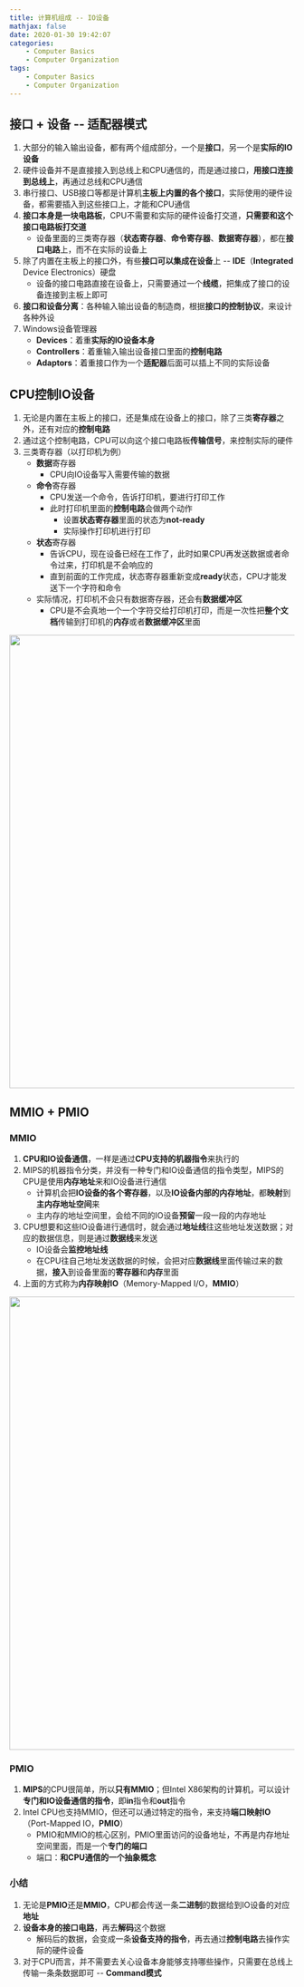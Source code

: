 ```yaml
---
title: 计算机组成 -- IO设备
mathjax: false
date: 2020-01-30 19:42:07
categories:
    - Computer Basics
    - Computer Organization
tags:
    - Computer Basics
    - Computer Organization
---
```


## 接口 + 设备 -- 适配器模式
1. 大部分的输入输出设备，都有两个组成部分，一个是**接口**，另一个是**实际的IO设备**
2. 硬件设备并不是直接接入到总线上和CPU通信的，而是通过接口，**用接口连接到总线上**，再通过总线和CPU通信
3. 串行接口、USB接口等都是计算机**主板上内置的各个接口**，实际使用的硬件设备，都需要插入到这些接口上，才能和CPU通信
4. **接口本身是一块电路板**，CPU不需要和实际的硬件设备打交道，**只需要和这个接口电路板打交道**
   - 设备里面的三类寄存器（**状态寄存器**、**命令寄存器**、**数据寄存器**），都在**接口电路**上，而不在实际的设备上
5. 除了内置在主板上的接口外，有些**接口可以集成在设备**上 -- **IDE**（**Integrated** Device Electronics）硬盘
   - 设备的接口电路直接在设备上，只需要通过一个**线缆**，把集成了接口的设备连接到主板上即可
6. **接口和设备分离**：各种输入输出设备的制造商，根据**接口的控制协议**，来设计各种外设
7. Windows设备管理器
   - **Devices**：着重**实际的IO设备本身**
   - **Controllers**：着重输入输出设备接口里面的**控制电路**
   - **Adaptors**：着重接口作为一个**适配器**后面可以插上不同的实际设备

<!-- more -->

## CPU控制IO设备
1. 无论是内置在主板上的接口，还是集成在设备上的接口，除了三类**寄存器**之外，还有对应的**控制电路**
2. 通过这个控制电路，CPU可以向这个接口电路板**传输信号**，来控制实际的硬件
3. 三类寄存器（以打印机为例）
   - **数据**寄存器
     - CPU向IO设备写入需要传输的数据
   - **命令**寄存器
     - CPU发送一个命令，告诉打印机，要进行打印工作
     - 此时打印机里面的**控制电路**会做两个动作
       - 设置**状态寄存器**里面的状态为**not-ready**
       - 实际操作打印机进行打印
   - **状态**寄存器
     - 告诉CPU，现在设备已经在工作了，此时如果CPU再发送数据或者命令过来，打印机是不会响应的
     - 直到前面的工作完成，状态寄存器重新变成**ready**状态，CPU才能发送下一个字符和命令
   - 实际情况，打印机不会只有数据寄存器，还会有**数据缓冲区**
     - CPU是不会真地一个一个字符交给打印机打印，而是一次性把**整个文档**传输到打印机的**内存**或者**数据缓冲区**里面

<img src="https://computer-composition-1253868755.cos.ap-guangzhou.myqcloud.com/computer-organization-io-ctrl.jpg" width=800/>

## MMIO + PMIO

### MMIO
1. **CPU和IO设备通信**，一样是通过**CPU支持的机器指令**来执行的
2. MIPS的机器指令分类，并没有一种专门和IO设备通信的指令类型，MIPS的CPU是使用**内存地址**来和IO设备进行通信
   - 计算机会把**IO设备的各个寄存器**，以及**IO设备内部的内存地址**，都**映射**到**主内存地址空间**来
   - 主内存的地址空间里，会给不同的IO设备**预留**一段一段的内存地址
3. CPU想要和这些IO设备进行通信时，就会通过**地址线**往这些地址发送数据；对应的数据信息，则是通过**数据线**来发送
   - IO设备会**监控地址线**
   - 在CPU往自己地址发送数据的时候，会把对应**数据线**里面传输过来的数据，**接入**到设备里面的**寄存器**和**内存**里面
4. 上面的方式称为**内存映射IO**（Memory-Mapped I/O，**MMIO**）

<img src="https://computer-composition-1253868755.cos.ap-guangzhou.myqcloud.com/computer-organization-io-mmio.jpg" width=800/>

### PMIO
1. **MIPS**的CPU很简单，所以**只有MMIO**；但Intel X86架构的计算机，可以设计**专门和IO设备通信的指令**，即**in**指令和**out**指令
2. Intel CPU也支持MMIO，但还可以通过特定的指令，来支持**端口映射IO**（Port-Mapped IO，**PMIO**）
   - PMIO和MMIO的核心区别，PMIO里面访问的设备地址，不再是内存地址空间里面，而是一个**专门的端口**
   - 端口：**和CPU通信的一个抽象概念**

### 小结
1. 无论是**PMIO**还是**MMIO**，CPU都会传送一条**二进制**的数据给到IO设备的对应**地址**
2. **设备本身的接口电路**，再去**解码**这个数据
   - 解码后的数据，会变成一条**设备支持的指令**，再去通过**控制电路**去操作实际的硬件设备
3. 对于CPU而言，并不需要去关心设备本身能够支持哪些操作，只需要在总线上传输一条条数据即可 -- **Command模式**